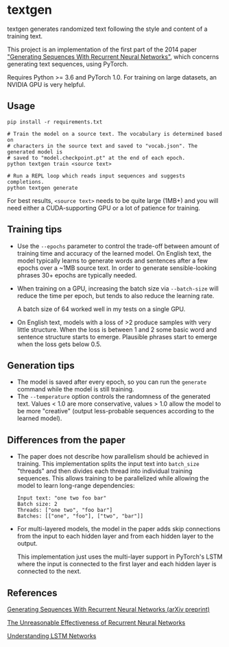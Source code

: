 # textgen

textgen generates randomized text following the style and content of a training
text.

This project is an implementation of the first part of the 2014 paper ["Generating Sequences With Recurrent Neural Networks"](https://arxiv.org/abs/1308.0850), which concerns
generating text sequences, using PyTorch.

Requires Python >= 3.6 and PyTorch 1.0. For training on large datasets, an
NVIDIA GPU is very helpful.

## Usage

```shell
pip install -r requirements.txt

# Train the model on a source text. The vocabulary is determined based on
# characters in the source text and saved to "vocab.json". The generated model is
# saved to "model.checkpoint.pt" at the end of each epoch.
python textgen train <source text>

# Run a REPL loop which reads input sequences and suggests completions.
python textgen generate
```

For best results, `<source text>` needs to be quite large (1MB+) and you will
need either a CUDA-supporting GPU or a lot of patience for training.

## Training tips

- Use the `--epochs` parameter to control the trade-off between amount of
  training time and accuracy of the learned model.
  On English text, the model typically learns to generate words and sentences
  after a few epochs over a ~1MB source text. In order to generate
  sensible-looking phrases 30+ epochs are typically needed.
- When training on a GPU, increasing the batch size via `--batch-size` will
  reduce the time per epoch, but tends to also reduce the learning rate.

  A batch size of 64 worked well in my tests on a single GPU.
- On English text, models with a loss of >2 produce samples with very little
  structure. When the loss is between 1 and 2 some basic word and sentence
  structure starts to emerge. Plausible phrases start to emerge when the loss
  gets below 0.5.

## Generation tips

- The model is saved after every epoch, so you can run the `generate` command
  while the model is still training.
- The `--temperature` option controls the randomness of the generated text.
  Values < 1.0 are more conservative, values > 1.0 allow the model to be more
  "creative" (output less-probable sequences according to the learned model).

## Differences from the paper

- The paper does not describe how parallelism should be achieved in training.
  This implementation splits the input text into ``batch_size`` "threads"
  and then divides each thread into individual training sequences.
  This allows training to be parallelized while allowing the model to learn
  long-range dependencies:

  ```
  Input text: "one two foo bar"
  Batch size: 2
  Threads: ["one two", "foo bar"]
  Batches: [["one", "foo"], ["two", "bar"]]
  ```

- For multi-layered models, the model in the paper adds skip connections from
  the input to each hidden layer and from each hidden layer to the output.

  This implementation just uses the multi-layer support in PyTorch's LSTM where
  the input is connected to the first layer and each hidden layer is connected
  to the next.

## References

[Generating Sequences With Recurrent Neural Networks (arXiv preprint)](https://arxiv.org/abs/1308.0850)

[The Unreasonable Effectiveness of Recurrent Neural
Networks](https://karpathy.github.io/2015/05/21/rnn-effectiveness/)

[Understanding LSTM Networks](https://colah.github.io/posts/2015-08-Understanding-LSTMs/)
